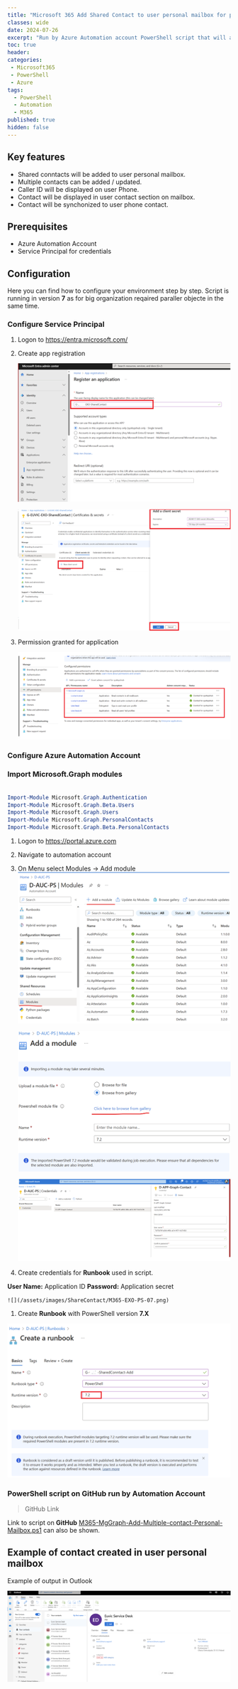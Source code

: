 ```yaml
---
title: "Microsoft 365 Add Shared Contact to user personal mailbox for phone caller identification and more."
classes: wide
date: 2024-07-26
excerpt: "Run by Azure Automation account PowerShell script that will add to user personal mailbox contact and update contact. You can distribution contacts to users based on organization requirements."
toc: true
header:
categories:
 - Microsoft365
 - PowerShell
 - Azure
tags:
  - PowerShell
  - Automation
  - M365
published: true
hidden: false
---
```



## Key features

* Shared conntacts will be added to user personal mailbox.
* Multiple contacts can be added / updated.
* Caller ID will be displayed on user Phone.
* Contact will be displayed in user contact section on mailbox.
* Contact will be synchonized to user phone contact.


## Prerequisites

* Azure Automation Account
* Service Principal for credentials

## Configuration 

Here you can find how to configure your environment step by step. Script is running in version **7** as for big organization reqaired paraller objecte in the same time. 

### Configure Service Principal

1.	Logon to https://entra.microsoft.com/ 
1.	Create app registration

    ![](/assets/images/ShareContact/M365-EXO-PS-01.png)  

    ![](/assets/images/ShareContact/M365-EXO-PS-02.png)

1.	Permission granted for application

    ![](/assets/images/ShareContact/M365-EXO-PS-03.png)

### Configure Azure Automation Account

### Import Microsoft.Graph modules


```powershell

Import-Module Microsoft.Graph.Authentication
Import-Module Microsoft.Graph.Beta.Users
Import-Module Microsoft.Graph.Users
Import-Module Microsoft.Graph.PersonalContacts
Import-Module Microsoft.Graph.Beta.PersonalContacts

```

1.	Logon to https://portal.azure.com
1.	Navigate to automation account
1.	On Menu select Modules -> Add module
    ![](/assets/images/ShareContact/M365-EXO-PS-04.png)  

    ![](/assets/images/ShareContact/M365-EXO-PS-05.png)  

    ![](/assets/images/ShareContact/M365-EXO-PS-07.png)  

1. Create credentials for **Runbook** used in script.

**User Name:** Application ID 
**Password:** Application secret 

    ![](/assets/images/ShareContact/M365-EXO-PS-07.png)   

1. Create **Runbook** with PowerShell version **7.X**    

![](/assets/images/ShareContact/M365-EXO-PS-08.png)
 
### PowerShell script on GitHub run by Automation Account

> GitHub Link 

Link to script on **GitHub** [M365-MgGraph-Add-Multiple-contact-Personal-Mailbox.ps1](https://github.com/mimachniak/sysopslife-scripts/blob/master/M365/M365-MgGraph-Add-Multiple-contact-Personal-Mailbox.ps1) can also be shown.

## Example of contact created in user personal mailbox

Example of output in Outlook

![](/assets/images/ShareContact/M365-EXO-PS-09.png)  









